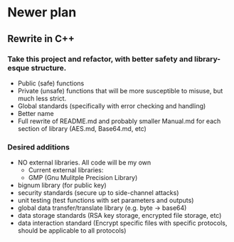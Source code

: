 # Newer plan

## Rewrite in C++

### Take this project and refactor, with better safety and library-esque structure.
- Public (safe) functions
- Private (unsafe) functions that will be more susceptible to misuse, but much less strict.
- Global standards (specifically with error checking and handling)
- Better name
- Full rewrite of README.md and probably smaller Manual.md for each section of library (AES.md, Base64.md, etc)

### Desired additions
- NO external libraries. All code will be my own
    - Current external libraries:
    - GMP (Gnu Mulitple Precision Library)
- bignum library (for public key)
- security standards (secure up to side-channel attacks)
- unit testing (test functions with set parameters and outputs)
- global data transfer/translate library (e.g. byte -> base64)
- data storage standards (RSA key storage, encrypted file storage, etc)
- data interaction standard (Encrypt specific files with specific protocols, should be applicable to all protocols)